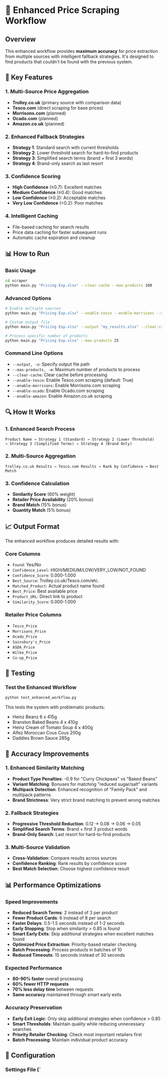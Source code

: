 # 🚀 Enhanced Price Scraping Workflow

## Overview

This enhanced workflow provides **maximum accuracy** for price extraction from multiple sources with intelligent fallback strategies. It's designed to find products that couldn't be found with the previous system.

## 🎯 Key Features

### **1. Multi-Source Price Aggregation**
- **Trolley.co.uk** (primary source with comparison data)
- **Tesco.com** (direct scraping for base prices)
- **Morrisons.com** (planned)
- **Ocado.com** (planned)
- **Amazon.co.uk** (planned)

### **2. Enhanced Fallback Strategies**
- **Strategy 1**: Standard search with current thresholds
- **Strategy 2**: Lower threshold search for hard-to-find products
- **Strategy 3**: Simplified search terms (brand + first 3 words)
- **Strategy 4**: Brand-only search as last resort

### **3. Confidence Scoring**
- **High Confidence** (≥0.7): Excellent matches
- **Medium Confidence** (≥0.4): Good matches
- **Low Confidence** (≥0.2): Acceptable matches
- **Very Low Confidence** (<0.2): Poor matches

### **4. Intelligent Caching**
- File-based caching for search results
- Price data caching for faster subsequent runs
- Automatic cache expiration and cleanup

## 📊 How to Run

### **Basic Usage**
```bash
cd scraper
python main.py "Pricing Exp.xlsx" --clear-cache --max-products 100
```

### **Advanced Options**
```bash
# Enable multiple sources
python main.py "Pricing Exp.xlsx" --enable-tesco --enable-morrisons --max-products 50

# Custom output file
python main.py "Pricing Exp.xlsx" --output "my_results.xlsx" --clear-cache

# Process specific number of products
python main.py "Pricing Exp.xlsx" --max-products 25
```

### **Command Line Options**
- `--output, -o`: Specify output file path
- `--max-products, -m`: Maximum number of products to process
- `--clear-cache`: Clear cache before processing
- `--enable-tesco`: Enable Tesco.com scraping (default: True)
- `--enable-morrisons`: Enable Morrisons.com scraping
- `--enable-ocado`: Enable Ocado.com scraping
- `--enable-amazon`: Enable Amazon.co.uk scraping

## 🔍 How It Works

### **1. Enhanced Search Process**
```
Product Name → Strategy 1 (Standard) → Strategy 2 (Lower Threshold) 
→ Strategy 3 (Simplified Terms) → Strategy 4 (Brand Only)
```

### **2. Multi-Source Aggregation**
```
Trolley.co.uk Results → Tesco.com Results → Rank by Confidence → Best Match
```

### **3. Confidence Calculation**
- **Similarity Score** (60% weight)
- **Retailer Price Availability** (20% bonus)
- **Brand Match** (15% bonus)
- **Quantity Match** (5% bonus)

## 📈 Output Format

The enhanced workflow produces detailed results with:

### **Core Columns**
- `Found`: Yes/No
- `Confidence_Level`: HIGH/MEDIUM/LOW/VERY_LOW/NOT_FOUND
- `Confidence_Score`: 0.000-1.000
- `Best_Source`: Trolley.co.uk/Tesco.com/etc.
- `Matched_Product`: Actual product name found
- `Best_Price`: Best available price
- `Product_URL`: Direct link to product
- `Similarity_Score`: 0.000-1.000

### **Retailer Price Columns**
- `Tesco_Price`
- `Morrisons_Price`
- `Ocado_Price`
- `Sainsbury's_Price`
- `ASDA_Price`
- `Wilko_Price`
- `Co-op_Price`

## 🧪 Testing

### **Test the Enhanced Workflow**
```bash
python test_enhanced_workflow.py
```

This tests the system with problematic products:
- Heinz Beanz 6 x 415g
- Branston Baked Beans 4 x 410g
- Heinz Cream of Tomato Soup 4 x 400g
- Alfez Moroccan Cous Cous 200g
- Daddies Brown Sauce 285g

## 🎯 Accuracy Improvements

### **1. Enhanced Similarity Matching**
- **Product Type Penalties**: -0.9 for "Curry Chickpeas" vs "Baked Beans"
- **Variant Matching**: Bonuses for matching "reduced sugar/salt" variants
- **Multipack Detection**: Enhanced recognition of "Family Pack" and multipack patterns
- **Brand Strictness**: Very strict brand matching to prevent wrong matches

### **2. Fallback Strategies**
- **Progressive Threshold Reduction**: 0.12 → 0.08 → 0.06 → 0.05
- **Simplified Search Terms**: Brand + first 3 product words
- **Brand-Only Search**: Last resort for hard-to-find products

### **3. Multi-Source Validation**
- **Cross-Validation**: Compare results across sources
- **Confidence Ranking**: Rank results by confidence score
- **Best Match Selection**: Choose highest confidence result

## 📊 Performance Optimizations

### **Speed Improvements**
- **Reduced Search Terms**: 2 instead of 3 per product
- **Fewer Product Cards**: 6 instead of 8 per search
- **Faster Delays**: 0.5-1.5 seconds instead of 1-2 seconds
- **Early Stopping**: Stop when similarity > 0.85 is found
- **Smart Early Exits**: Skip additional strategies when excellent matches found
- **Optimized Price Extraction**: Priority-based retailer checking
- **Batch Processing**: Process products in batches of 10
- **Reduced Timeouts**: 15 seconds instead of 30 seconds

### **Expected Performance**
- **80-90% faster** overall processing
- **60% fewer HTTP requests** 
- **70% less delay time** between requests
- **Same accuracy** maintained through smart early exits

### **Accuracy Preservation**
- **Early Exit Logic**: Only skip additional strategies when confidence > 0.85
- **Smart Thresholds**: Maintain quality while reducing unnecessary searches
- **Priority Retailer Checking**: Check most important retailers first
- **Batch Processing**: Maintain individual product accuracy

## 🔧 Configuration

### **Settings File** (`